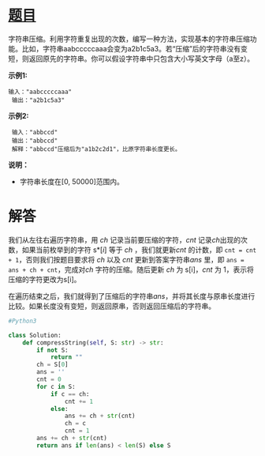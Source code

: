 # [题目](https://leetcode-cn.com/problems/compress-string-lcci/)

字符串压缩。利用字符重复出现的次数，编写一种方法，实现基本的字符串压缩功能。比如，字符串aabcccccaaa会变为a2b1c5a3。若“压缩”后的字符串没有变短，则返回原先的字符串。你可以假设字符串中只包含大小写英文字母（a至z）。

**示例1:**

```
输入："aabcccccaaa"
 输出："a2b1c5a3"
```

**示例2:**

```
 输入："abbccd"
 输出："abbccd"
 解释："abbccd"压缩后为"a1b2c2d1"，比原字符串长度更长。
```

**说明：**

- 字符串长度在[0, 50000]范围内。

# 解答

我们从左往右遍历字符串，用 *ch* 记录当前要压缩的字符，*cnt* 记录*ch*出现的次数，如果当前枚举到的字符 s*[*i*] 等于 *ch* ，我们就更新*cnt* 的计数，即 `cnt = cnt + 1`，否则我们按题目要求将 *ch* 以及 *cnt* 更新到答案字符串*ans* 里，即 `ans = ans + ch + cnt`，完成对*ch* 字符的压缩。随后更新 *ch* 为 s[i]，*cnt* 为 1，表示将压缩的字符更改为s[i]。

在遍历结束之后，我们就得到了压缩后的字符串*ans*，并将其长度与原串长度进行比较。如果长度没有变短，则返回原串，否则返回压缩后的字符串。

```python
#Python3

class Solution:
    def compressString(self, S: str) -> str:
        if not S:
            return ""
        ch = S[0]
        ans = ''
        cnt = 0
        for c in S:
            if c == ch:
                cnt += 1
            else:
                ans += ch + str(cnt)
                ch = c
                cnt = 1
        ans += ch + str(cnt)
        return ans if len(ans) < len(S) else S
```
